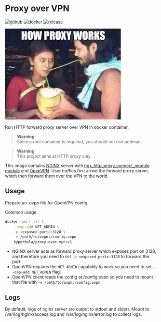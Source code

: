 # Proxy over VPN

[![github](https://badgen.net/badge/icon/github?icon=github&label=&color=black)](https://github.com/wdzeng/proxy-over-vpn/)
[![docker](https://badgen.net/badge/icon/docker?icon=docker&label=)](https://hub.docker.com/repository/docker/hyperbola/proxy-over-vpn)
[![release](https://badgen.net/github/release/wdzeng/proxy-over-vpn?color=red)](https://github.com/wdzeng/proxy-over-vpn/releases/latest)

![MEME](res/meme.webp)

Run HTTP forward proxy server over VPN in docker container.

> **Warning**  
> Since a root container is required, you should not use podman.

> **Warning**  
> This project aims at HTTP proxy only.

This image contains [NGINX](https://www.nginx.com/) server with [ngx_http_proxy_connect_module module](https://github.com/chobits/ngx_http_proxy_connect_module) and [OpenVPN](https://openvpn.net/). User traffics first arrive the forward proxy server, which then forward them over the VPN to the world.

## Usage

Prepare an .ovpn file for OpenVPN config.

Common usage:

```sh
docker run [-it] \
    --cap-add NET_ADMIN \
    -p <exposed-port>:3128 \
    -v /path/to/ovpn:/config.ovpn
    hyperbola/proxy-over-vpn:v1
```

- NGINX server acts as forward proxy server which exposes port on 3128, and therefore you need to set `-p <exposed-port>:3128` to forward the port.
- OpenVPN requires the `NET_ADMIN` capability to work so you need to set `--cap-add NET_ADMIN` flag.
- OpenVPN client reads the config at /config.ovpn so you need to mount that file with `-v /path/to/ovpn:/config.ovpn`.

## Logs

By default, logs of nginx server are output to stdout and stderr. Mount to /var/log/nginx/access.log and /var/log/nginx/error.log to collect logs.
